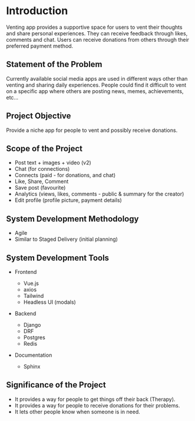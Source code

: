 # Introduction
Venting app provides a supportive space for users to vent their thoughts and share personal experiences. They can receive feedback through likes, comments and chat. Users can receive donations from others through their preferred payment method.

## Statement of the Problem
Currently available social media apps are used in different ways other than venting and sharing daily experiences. People could find it difficult to vent on a specific app where others are posting news, memes, achievements, etc...

## Project Objective
Provide a niche app for people to vent and possibly receive donations.

## Scope of the Project
- Post text + images + video (v2)
- Chat (for connections)
- Connects (paid - for donations, and chat)
- Like, Share, Comment
- Save post (favourite)
- Analytics (views, likes, comments - public & summary for the creator)
- Edit profile (profile picture, payment details)

## System Development Methodology
- Agile
- Similar to Staged Delivery (initial planning)
## System Development Tools
- Frontend
    - Vue.js
    - axios
    - Tailwind
    - Headless UI (modals)

- Backend
    - Django
    - DRF
    - Postgres
    - Redis

- Documentation
    - Sphinx

## Significance of the Project
- It provides a way for people to get things off their back (Therapy).
- It provides a way for people to receive donations for their problems.
- It lets other people know when someone is in need.